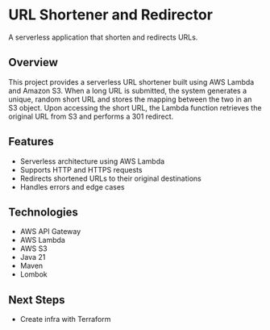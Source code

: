 # URL Shortener and Redirector

A serverless application that shorten and redirects URLs.

## Overview

This project provides a serverless URL shortener built using AWS Lambda and Amazon S3. When a long URL is submitted, the
system generates a unique, random short URL and stores the mapping between the two in an S3 object. Upon accessing the
short URL, the Lambda function retrieves the original URL from S3 and performs a 301 redirect.

## Features

* Serverless architecture using AWS Lambda
* Supports HTTP and HTTPS requests
* Redirects shortened URLs to their original destinations
* Handles errors and edge cases

## Technologies

* AWS API Gateway
* AWS Lambda
* AWS S3
* Java 21
* Maven
* Lombok

## Next Steps

* Create infra with Terraform